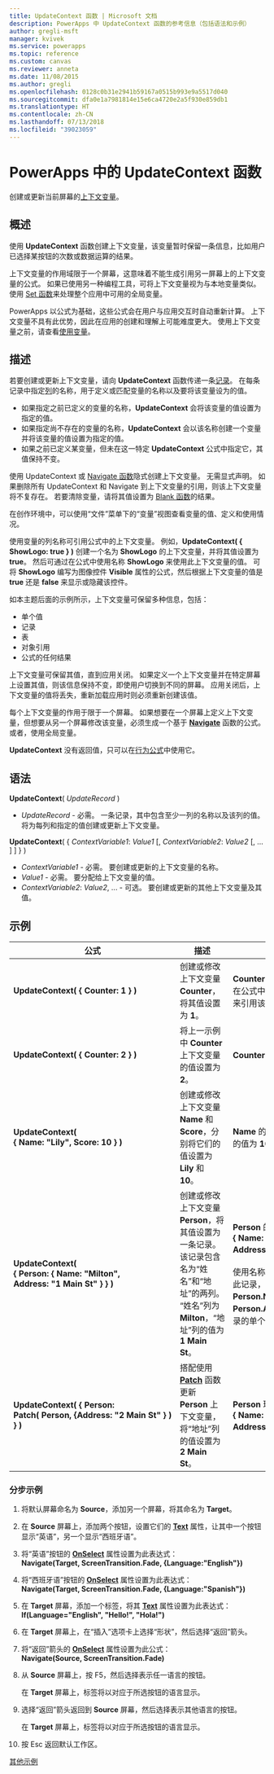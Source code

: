 ```yaml
---
title: UpdateContext 函数 | Microsoft 文档
description: PowerApps 中 UpdateContext 函数的参考信息（包括语法和示例）
author: gregli-msft
manager: kvivek
ms.service: powerapps
ms.topic: reference
ms.custom: canvas
ms.reviewer: anneta
ms.date: 11/08/2015
ms.author: gregli
ms.openlocfilehash: 0128c0b31e2941b59167a0515b993e9a5517d040
ms.sourcegitcommit: dfa0e1a7981814e15e6ca4720e2a5f930e859db1
ms.translationtype: HT
ms.contentlocale: zh-CN
ms.lasthandoff: 07/13/2018
ms.locfileid: "39023059"
---
```

# <a name="updatecontext-function-in-powerapps"></a>PowerApps 中的 UpdateContext 函数
创建或更新当前屏幕的[上下文变量](../working-with-variables.md#create-a-context-variable)。

## <a name="overview"></a>概述
使用 **UpdateContext** 函数创建上下文变量，该变量暂时保留一条信息，比如用户已选择某按钮的次数或数据运算的结果。

上下文变量的作用域限于一个屏幕，这意味着不能生成引用另一屏幕上的上下文变量的公式。 如果已使用另一种编程工具，可将上下文变量视为与本地变量类似。  使用 [Set 函数](function-set.md)来处理整个应用中可用的全局变量。  

PowerApps 以公式为基础，这些公式会在用户与应用交互时自动重新计算。  上下文变量不具有此优势，因此在应用的创建和理解上可能难度更大。  使用上下文变量之前，请查看[使用变量](../working-with-variables.md)。

## <a name="description"></a>描述
若要创建或更新上下文变量，请向 **UpdateContext** 函数传递一条[记录](../working-with-tables.md#records)。 在每条记录中指定[列](../working-with-tables.md#columns)的名称，用于定义或匹配变量的名称以及要将该变量设为的值。

* 如果指定之前已定义的变量的名称，**UpdateContext** 会将该变量的值设置为指定的值。
* 如果指定尚不存在的变量的名称，**UpdateContext** 会以该名称创建一个变量并将该变量的值设置为指定的值。
* 如果之前已定义某变量，但未在这一特定 **UpdateContext** 公式中指定它，其值保持不变。

使用 UpdateContext 或 [Navigate 函数](function-navigate.md)隐式创建上下文变量。  无需显式声明。  如果删除所有 UpdateContext 和 Navigate 到上下文变量的引用，则该上下文变量将不复存在。  若要清除变量，请将其值设置为 [Blank 函数](function-isblank-isempty.md)的结果。

在创作环境中，可以使用“文件”菜单下的“变量”视图查看变量的值、定义和使用情况。

使用变量的列名称可引用公式中的上下文变量。 例如，**UpdateContext( { ShowLogo: true } )** 创建一个名为 **ShowLogo** 的上下文变量，并将其值设置为 **true**。 然后可通过在公式中使用名称 **ShowLogo** 来使用此上下文变量的值。  可将 **ShowLogo** 编写为图像控件 **Visible** 属性的公式，然后根据上下文变量的值是 **true** 还是 **false** 来显示或隐藏该控件。

如本主题后面的示例所示，上下文变量可保留多种信息，包括：

* 单个值
* 记录
* 表
* 对象引用
* 公式的任何结果

上下文变量可保留其值，直到应用关闭。  如果定义一个上下文变量并在特定屏幕上设置其值，则该信息保持不变，即使用户切换到不同的屏幕。  应用关闭后，上下文变量的值将丢失，重新加载应用时则必须重新创建该值。  

每个上下文变量的作用于限于一个屏幕。 如果想要在一个屏幕上定义上下文变量，但想要从另一个屏幕修改该变量，必须生成一个基于 **[Navigate](function-navigate.md)** 函数的公式。  或者，使用全局变量。

**UpdateContext** 没有返回值，只可以在[行为公式](../working-with-formulas-in-depth.md)中使用它。

## <a name="syntax"></a>语法
**UpdateContext**( *UpdateRecord* )

* *UpdateRecord* - 必需。 一条记录，其中包含至少一列的名称以及该列的值。 将为每列和指定的值创建或更新上下文变量。

**UpdateContext**( { *ContextVariable1*: *Value1* [, *ContextVariable2*: *Value2* [, ... ] ] } )

* *ContextVariable1* - 必需。  要创建或更新的上下文变量的名称。
* *Value1* - 必需。  要分配给上下文变量的值。
* *ContextVariable2*: *Value2*, ... - 可选。 要创建或更新的其他上下文变量及其值。

## <a name="examples"></a>示例

| 公式 | 描述 | 结果 |
| --- | --- | --- |
| **UpdateContext( {&nbsp;Counter:&nbsp;1&nbsp;} )** |创建或修改上下文变量 **Counter**，将其值设置为 **1**。 |**Counter** 的值为 **1**。 可通过在公式中使用名称 **Counter** 来引用该变量。 |
| **UpdateContext( {&nbsp;Counter:&nbsp;2&nbsp;} )** |将上一示例中 **Counter** 上下文变量的值设置为 **2**。 |**Counter** 的值为 **2**。 |
| **UpdateContext( {&nbsp;Name:&nbsp;"Lily",&nbsp;Score:&nbsp;10&nbsp;} )** |创建或修改上下文变量 **Name** 和 **Score**，分别将它们的值设置为 **Lily** 和 **10**。 |**Name** 的值为 **Lily**，**Score** 的值为 **10**。 |
| **UpdateContext( {&nbsp;Person:&nbsp;{&nbsp;Name:&nbsp;"Milton", Address:&nbsp;"1&nbsp;Main&nbsp;St"&nbsp;}&nbsp;} )** |创建或修改上下文变量 **Person**，将其值设置为一条记录。 该记录包含名为“姓名”和“地址”的两列。 “姓名”列为 **Milton**，“地址”列的值为 **1 Main St**。 |**Person** 的值为记录 **{&nbsp;Name:&nbsp;"Milton", Address:&nbsp;"1&nbsp;Main&nbsp;St"&nbsp;}&nbsp;}**。<br><br>使用名称 **Person** 整体引用此记录，或使用 **Person.Name** 或 **Person.Address** 引用此记录的单个列。 |
| **UpdateContext( {&nbsp;Person: Patch(&nbsp;Person,&nbsp;{Address:&nbsp;"2&nbsp;Main&nbsp;St"&nbsp;}&nbsp;) }&nbsp;)** |搭配使用 **[Patch](function-patch.md)** 函数更新 **Person** 上下文变量，将“地址”列的值设置为 **2 Main St**。 |**Person** 现在的值为记录 **{&nbsp;Name:&nbsp;"Milton", Address:&nbsp;"2&nbsp;Main&nbsp;St"&nbsp;}&nbsp;}**。 |

### <a name="step-by-step-example"></a>分步示例
1. 将默认屏幕命名为 **Source**，添加另一个屏幕，将其命名为 **Target**。
2. 在 **Source** 屏幕上，添加两个按钮，设置它们的 **[Text](../controls/properties-core.md)** 属性，让其中一个按钮显示“英语”，另一个显示“西班牙语”。
3. 将“英语”按钮的 **[OnSelect](../controls/properties-core.md)** 属性设置为此表达式：<br>**Navigate(Target, ScreenTransition.Fade, {Language:"English"})**
4. 将“西班牙语”按钮的 **[OnSelect](../controls/properties-core.md)** 属性设置为此表达式：<br>**Navigate(Target, ScreenTransition.Fade, {Language:"Spanish"})**
5. 在 **Target** 屏幕，添加一个标签，将其 **[Text](../controls/properties-core.md)** 属性设置为此表达式：<br>**If(Language="English", "Hello!", "Hola!")**
6. 在 **Target** 屏幕上，在“插入”选项卡上选择“形状”，然后选择“返回”箭头。
7. 将“返回”箭头的 **[OnSelect](../controls/properties-core.md)** 属性设置为此公式：<br>**Navigate(Source, ScreenTransition.Fade)**
8. 从 **Source** 屏幕上，按 F5，然后选择表示任一语言的按钮。

    在 **Target** 屏幕上，标签将以对应于所选按钮的语言显示。
9. 选择“返回”箭头返回到 **Source** 屏幕，然后选择表示其他语言的按钮。

    在 **Target** 屏幕上，标签将以对应于所选按钮的语言显示。
10. 按 Esc 返回默认工作区。

[其他示例](../add-screen-context-variables.md)

